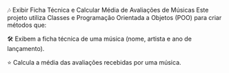 🎶 Exibir Ficha Técnica e Calcular Média de Avaliações de Músicas
Este projeto utiliza Classes e Programação Orientada a Objetos (POO) para criar métodos que:

🛠️ Exibem a ficha técnica de uma música (nome, artista e ano de lançamento).


⭐ Calcula a média das avaliações recebidas por uma música.
